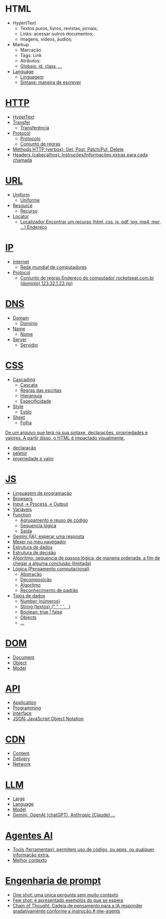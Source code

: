 # HTML
- HypertText
    - Textos puros, livros, revistas, jornais;
    - Links: acessar outros documentos;
    - Imagens, vídeos, áudios;
- Markup
    - Marcação
    - Tags: <a> Link </a>
    - Atributos: <a href="https://rocketseat.com.br">
    - Globais: id, class, ...
- Language
    - Linguagem
    - Sintaxe: maneira de escrever

# HTTP
- HyperText
- Transfer
    - Transferência
- Protocol
    - Protocolo
    - Conjunto de regras
- Methods HTTP (verbos): Get, Post, Patch/Put, Delete
- Headers (cabeçalhos): Instruções/Informações extras para cada chamada

# URL
- Uniform
    - Uniforme
- Resource
    - Recurso
- Locator
    - Localizador
Encontrar um recurso (html, css, js, pdf, jpg, mp4, mpr, ...)
Endereço

# IP
- Internet
  - Rede mundial de computadores
- Protocol
  - Conjunto de regras
Endereço do computador
rocketseat.com.br (domínio)
123.32.1.23 (ip)

# DNS
- Domain
  - Domínio
- Name
  - Nome
- Server
  - Servidor

# CSS

- Cascading
  - Cascata
  - Regras das escritas
  - Hierarquia
  - Especificidade
- Style
  - Estilo
- Sheet
  - Folha

De um arquivo que terá na sua sintaxe, declarações, propriedades e valores.
A partir disso, o HTML é impactado visualmente.

- declaração
- seletor
- propriedade e valor

# JS
- Linguagem de programação
- Browsers
- Input -> Process -> Output
- Variáveis
- Function
  - Agrupamento e reuso de código
  - Sequencia lógica
  - Saída
- Gemini (IA): esperar uma resposta
- Mexer no meu navegador
- Estrutura de dados
- Estrutura de decisão
- Algoritmo: sequencia de passos lógica, de maneira ordenada, a fim de chegar a alguma conclusão (limitada)
- Lógica (Pensamento computacional)
  - Abstração
  - Decomposição
  - Algoritmo
  - Reconhecimento de padrão
- Tipos de dados
  - Number (números)
  - String (textos) (" ",  ' ',  ` `)
  - Boolean: true | false
  - Objects
  - ...

# DOM
- Document
- Object
- Model

# API
- Application
- Programming
- Interface
- JSON: JavaScript Object Notation

# CDN
- Content
- Delivery
- Network

# LLM
- Large
- Language
- Model
- Gemini, OpenAI (chatGPT), Anthropic (Claude) ...

# Agentes AI
- Tools (ferramentas): permitem uso de código, ou apps, ou qualquer informação extra.
- Melhor contexto

# Engenharia de prompt
- One shot: uma única pergunta sem muito contexto
- Few shot: é apresentado exemplos do que se espera
- Chain of Thought: Cadeia de pensamento para a IA responder gradativamente conforme a instrução.# nlw-agents
